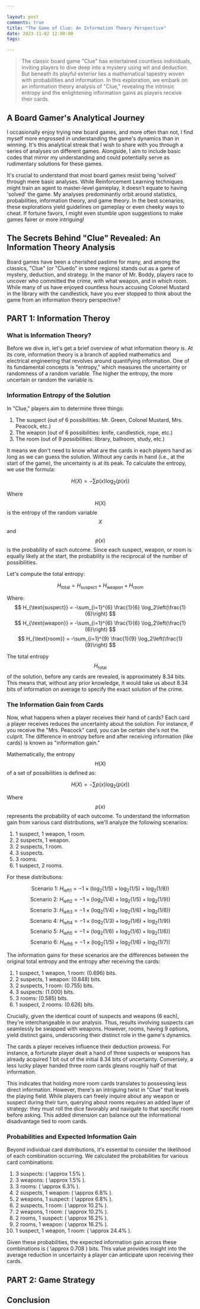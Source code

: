 ```yaml
---

layout: post
comments: true
title: "The Game of Clue: An Information Theory Perspective"
date: 2023-11-02 12:00:00
tags:

---
```


> The classic board game "Clue" has entertained countless individuals, inviting players to dive deep into a mystery using wit and deduction. But beneath its playful exterior lies a mathematical tapestry woven with probabilities and information. In this exploration, we embark on an information theory analysis of "Clue," revealing the intrinsic entropy and the enlightening information gains as players receive their cards.

<!--more-->

## A Board Gamer's Analytical Journey

I occasionally enjoy trying new board games, and more often than not, I find myself more engrossed in understanding the game's dynamics than in winning. It's this analytical streak that I wish to share with you through a series of analyses on different games. Alongside, I aim to include basic codes that mirror my understanding and could potentially serve as rudimentary solutions for these games.

It's crucial to understand that most board games resist being 'solved' through mere basic analyses. While Reinforcement Learning techniques might train an agent to master-level gameplay, it doesn't equate to having 'solved' the game. My analyses predominantly orbit around statistics, probabilities, information theory, and game theory. In the best scenarios, these explorations yield guidelines on gameplay or even cheeky ways to cheat. If fortune favors, I might even stumble upon suggestions to make games fairer or more intriguing!

## The Secrets Behind "Clue" Revealed: An Information Theory Analysis

Board games have been a cherished pastime for many, and among the classics, "Clue" (or "Cluedo" in some regions) stands out as a game of mystery, deduction, and strategy. In the manor of Mr. Boddy, players race to uncover who committed the crime, with what weapon, and in which room. While many of us have enjoyed countless hours accusing Colonel Mustard in the library with the candlestick, have you ever stopped to think about the game from an information theory perspective?

## PART 1: Information Theroy

### What is Information Theory?

Before we dive in, let's get a brief overview of what information theory is. At its core, information theory is a branch of applied mathematics and electrical engineering that revolves around quantifying information. One of its fundamental concepts is "entropy," which measures the uncertainty or randomness of a random variable. The higher the entropy, the more uncertain or random the variable is.

### Information Entropy of the Solution

In "Clue," players aim to determine three things:

1. The suspect (out of 6 possibilities: Mr. Green, Colonel Mustard, Mrs. Peacock, etc.)
2. The weapon (out of 6 possibilities: knife, candlestick, rope, etc.)
3. The room (out of 9 possibilities: library, ballroom, study, etc.)

It means we don't need to know what are the cards in each players hand as long as we can guess the solution.
Without any cards in hand (i.e., at the start of the game), the uncertainty is at its peak. To calculate the entropy, we use the formula:

$$
H(X) = -\sum p(x) \log_2(p(x))
$$

Where $$H(X)$$ is the entropy of the random variable $$X$$ and $$p(x)$$ is the probability of each outcome. Since each suspect, weapon, or room is equally likely at the start, the probability is the reciprocal of the number of possibilities.

Let's compute the total entropy:

$$
H_{\text{total}} = H_{\text{suspect}} + H_{\text{weapon}} + H_{\text{room}}
$$

Where:
$$
H_{\text{suspect}} = -\sum_{i=1}^{6} \frac{1}{6} \log_2\left(\frac{1}{6}\right)
$$
$$
H_{\text{weapon}} = -\sum_{i=1}^{6} \frac{1}{6} \log_2\left(\frac{1}{6}\right)
$$
$$
H_{\text{room}} = -\sum_{i=1}^{9} \frac{1}{9} \log_2\left(\frac{1}{9}\right)
$$

The total entropy $$H_{\text{total}}$$ of the solution, before any cards are revealed, is approximately 8.34 bits. This means that, without any prior knowledge, it would take us about 8.34 bits of information on average to specify the exact solution of the crime.

### The Information Gain from Cards

Now, what happens when a player receives their hand of cards? Each card a player receives reduces the uncertainty about the solution. For instance, if you receive the "Mrs. Peacock" card, you can be certain she's not the culprit. The difference in entropy before and after receiving information (like cards) is known as "information gain."

Mathematically, the entropy $$H(X)$$ of a set of possibilities is defined as:

$$
H(X) = -\sum p(x) \log_2(p(x))
$$

Where $$p(x)$$ represents the probability of each outcome. To understand the information gain from various card distributions, we'll analyze the following scenarios:

1. 1 suspect, 1 weapon, 1 room.
2. 2 suspects, 1 weapon.
3. 2 suspects, 1 room.
4. 3 suspects.
5. 3 rooms.
6. 1 suspect, 2 rooms.

For these distributions:

$$
\text{Scenario 1: } H_{\text{left1}} = -1 \times (\log_2(1/5) + \log_2(1/5) + \log_2(1/8))
$$
$$
\text{Scenario 2: } H_{\text{left2}} = -1 \times (\log_2(1/4) + \log_2(1/5)  + \log_2(1/9))
$$
$$
\text{Scenario 3: } H_{\text{left3}} = -1 \times (\log_2(1/4) + \log_2(1/6)  + \log_2(1/8))
$$
$$
\text{Scenario 4: } H_{\text{left4}} = -1 \times (\log_2(1/3) + \log_2(1/6)  + \log_2(1/9))
$$
$$
\text{Scenario 5: } H_{\text{left5}} = -1 \times (\log_2(1/6) + \log_2(1/6)  + \log_2(1/6))
$$
$$
\text{Scenario 6: } H_{\text{left6}} = -1 \times (\log_2(1/5) + \log_2(1/6) + \log_2(1/7))
$$

The information gains for these scenarios are the differences between the original total entropy and the entropy after receiving the cards:

1. 1 suspect, 1 weapon, 1 room: \(0.696\) bits.
2. 2 suspects, 1 weapon: \(0.848\) bits.
3. 2 suspects, 1 room: \(0.755\) bits.
4. 3 suspects: \(1.000\) bits.
5. 3 rooms: \(0.585\) bits.
6. 1 suspect, 2 rooms: \(0.626\) bits.

Crucially, given the identical count of suspects and weapons (6 each), they're interchangeable in our analysis. Thus, results involving suspects can seamlessly be swapped with weapons. However, rooms, having 9 options, yield distinct gains, underscoring their distinct role in the game's dynamics.

The cards a player receives influence their deduction prowess. For instance, a fortunate player dealt a hand of three suspects or weapons has already acquired 1 bit out of the initial 8.34 bits of uncertainty. Conversely, a less lucky player handed three room cards gleans roughly half of that information.

This indicates that holding more room cards translates to possessing less direct information. However, there's an intriguing twist in "Clue" that levels the playing field. While players can freely inquire about any weapon or suspect during their turn, querying about rooms requires an added layer of strategy: they must roll the dice favorably and navigate to that specific room before asking. This added dimension can balance out the informational disadvantage tied to room cards.

### Probabilities and Expected Information Gain

Beyond individual card distributions, it's essential to consider the likelihood of each combination occurring. We calculated the probabilities for various card combinations:

1. 3 suspects: \( \approx 1.5\% \).
2. 3 weapons: \( \approx 1.5\% \).
3. 3 rooms: \( \approx 6.3\% \).
4. 2 suspects, 1 weapon: \( \approx 6.8\% \).
5. 2 weapons, 1 suspect: \( \approx 6.8\% \).
6. 2 suspects, 1 room: \( \approx 10.2\% \).
7. 2 weapons, 1 room: \( \approx 10.2\% \).
8. 2 rooms, 1 suspect: \( \approx 16.2\% \).
9. 2 rooms, 1 weapon: \( \approx 16.2\% \).
10. 1 suspect, 1 weapon, 1 room: \( \approx 24.4\% \).

Given these probabilities, the expected information gain across these combinations is \( \approx 0.708 \) bits. This value provides insight into the average reduction in uncertainty a player can anticipate upon receiving their cards.

## PART 2: Game Strategy


## Conclusion

